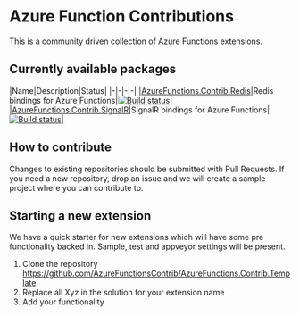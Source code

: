 # Azure Function Contributions

This is a community driven collection of Azure Functions extensions. 


## Currently available packages

|Name|Description|Status|
|-|-|-|-|
|[AzureFunctions.Contrib.Redis](https://github.com/AzureFunctionsContrib/AzureFunctions.Contrib.Redis)|Redis bindings for Azure Functions|[![Build status](https://ci.appveyor.com/api/projects/status/x2hcuua5jpm86c2p/branch/master?svg=true)](https://ci.appveyor.com/project/fbeltrao/azurefunctions-contrib-redis)|
|[AzureFunctions.Contrib.SignalR](https://github.com/AzureFunctionsContrib/AzureFunctions.Contrib.SignalR)|SignalR bindings for Azure Functions|[![Build status](https://ci.appveyor.com/api/projects/status/a50a86d7ynjl45s1/branch/master?svg=true)](https://ci.appveyor.com/project/fbeltrao/azurefunctions-contrib-signalr)|

## How to contribute

Changes to existing repositories should be submitted with Pull Requests. If you need a new repository, drop an issue and we will create a sample project where you can contribute to.


## Starting a new extension

We have a quick starter for new extensions which will have some pre functionality backed in. Sample, test and appveyor settings will be present.

1. Clone the repository https://github.com/AzureFunctionsContrib/AzureFunctions.Contrib.Template
1. Replace all Xyz in the solution for your extension name
1. Add your functionality

